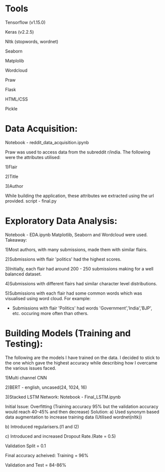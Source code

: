 # Tools

Tensorflow (v1.15.0)

Keras (v2.2.5)

Nltk (stopwords, wordnet)

Seaborn

Matplolib

Wordcloud

Praw

Flask

HTML/CSS

Pickle


# Data Acquisition:
Notebook - reddit_data_acquisition.ipynb

Praw was used to access data from the subreddit r/india.
The following were the attributes utilised:

1)Flair

2)Title

3)Author

While building the application, these attributes we extracted using the url provided.
script - final.py

# Exploratory Data Analysis:
Notebook - EDA.ipynb
Matplotlib, Seaborn and Wordcloud were used.
Takeaway:

1)Most authors, with many submissions, made them with similar flairs.

2)Submissions with flair 'politics' had the highest scores.

3)Initially, each flair had around 200 - 250 submissions making for a well balanced dataset.

4)Submissions with different flairs had similar character level distributions.

5)Submissions with each flair had some common words which was visualised using word cloud. For example:
- Submissions with flair 'Politics' had words 'Government','India','BJP', etc. occuring more often than others.

# Building Models (Training and Testing):
The following are the models I have trained on the data. I decided to stick to the one which gave the highest accuracy while describing how I overcame the various issues faced.

1)Multi channel CNN

2)BERT - english, uncased(24, 1024, 16)

3)Stacked LSTM Network:
Notebook - Final_LSTM.ipynb

Initial Issue: Overfitting (Training accuracy 95% but the validation accuracy would reach 40-45% and then decrease)
Solution:
a) Used synonym based data augmentation to increase training data (Utilised wordnet(nltk))

b) Introduced regularisers.(l1 and l2)

c) Introduced and increased Dropout Rate.(Rate = 0.5)

Validation Split = 0.1

Final accuracy acheived:
Training = 96%

Validation and Test = 84-86%

